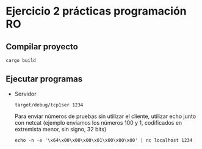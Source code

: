 # Ejercicio 2 prácticas programación RO

## Compilar proyecto

```shell
cargo build
```

## Ejecutar programas

* Servidor

    ```shell
    target/debug/tcp1ser 1234
    ```
    
    Para enviar números de pruebas sin utilizar el cliente, utilizar echo junto con netcat (ejemplo enviamos los números 100 y 1, codificados en extremista menor, sin signo, 32 bits)

    ```shell
    echo -n -e '\x64\x00\x00\x00\x01\x00\x00\x00' | nc localhost 1234
    ```

